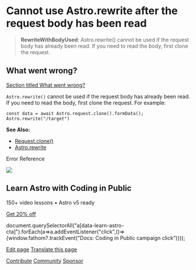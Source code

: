 Cannot use Astro.rewrite after the request body has been read
=============================================================

> **RewriteWithBodyUsed**: Astro.rewrite() cannot be used if the request body has already been read. If you need to read the body, first clone the request.

What went wrong?
----------------

[Section titled What went wrong?](#what-went-wrong)

`Astro.rewrite()` cannot be used if the request body has already been read. If you need to read the body, first clone the request. For example:

    const data = await Astro.request.clone().formData();
    Astro.rewrite("/target")

**See Also:**

*   [Request.clone()](https://developer.mozilla.org/en-US/docs/Web/API/Request/clone)
*   [Astro.rewrite](/en/reference/api-reference/#rewrite)

Error Reference

![](/_astro/CodingInPublic.DpaYu7Qd_5sx41.webp)

Learn Astro with **Coding in Public**
-------------------------------------

150+ video lessons • Astro v5 ready

[Get 20% off](https://learnastro.dev?code=ASTRO_PROMO)

document.querySelectorAll("a\[data-learn-astro-cta\]").forEach(a=>a.addEventListener("click",()=>{window.fathom?.trackEvent("Docs: Coding in Public campaign click")}));

[Edit page](https://github.com/withastro/astro/blob/main/packages/astro/src/core/errors/errors-data.ts) [Translate this page](https://contribute.docs.astro.build/guides/i18n/)

[Contribute](/en/contribute/) [Community](https://astro.build/chat) [Sponsor](https://opencollective.com/astrodotbuild)


